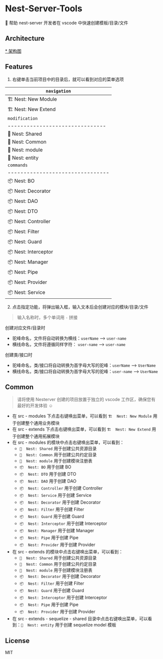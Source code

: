 # Nest-Server-Tools

🦁 帮助 nest-server 开发者在 vscode 中快速创建模板/目录/文件

## Architecture

[* 架构图](https://github.com/sophons-space/nest-server/blob/master/public/doc/architecture.md#%E6%9E%B6%E6%9E%84%E5%9B%BE)

## Features

1. 右键单击当前项目中的目录后，就可以看到对应的菜单选项

| `navigation` |
| --------------------------------|
| 🏗  Nest: New Module              |
| 🏗  Nest: New Extend              |
| `modification` |
| ------------------------------- |
| 📁  Nest: Shared                  |
| 📁  Nest: Common                  |
| 📄  Nest: module                  |
| 📄  Nest: entity                  |
| `commands` |
| -------------------------------- |
| 📦  Nest: BO                      |
| 📦  Nest: Decorator               |
| 📦  Nest: DAO                     |
| 📦  Nest: DTO                     |
| 📦  Nest: Controller              |
| 📦  Nest: Filter                  |
| 📦  Nest: Guard                   |
| 📦  Nest: Interceptor             |
| 📦  Nest: Manager                 |
| 📦  Nest: Pipe                    |
| 📦  Nest: Provider                |
| 📦  Nest: Service                 |

2. 点击指定功能，将弹出输入框，输入文本后会创建对应的模块/目录/文件

> 输入名称时，多个单词用 `-` 拼接

创建对应文件/目录时

- 驼峰命名，文件将自动转换为横线：`userName` --> `user-name`
- 横线命名，文件将遵循同样字符： `user-name` --> `user-name`

创建类/接口时

- 驼峰命名，类/接口将自动转换为首字母大写的驼峰：`userName` --> `UserName`
- 横线命名，类/接口将自动转换为首字母大写的驼峰：`user-name` --> `UserName`

## Common

> 请将使用 Nesterver 创建的项目放置于独立的 vscode 工作区，确保您有最好的开发体验 ☺️

- 在 src - modules 下点击右键唤出菜单，可以看到 `🏗  Nest: New Module` 用于创建整个通用业务模块
- 在 src - extends 下点击右键唤出菜单，可以看到 `🏗  Nest: New Extend` 用于创建整个通用拓展模块
- 在 src - modules 的模块中点击右键唤出菜单，可以看到：
  - `📁  Nest: Shared` 用于创建公共资源目录
  - `📁  Nest: Common` 用于创建公共约定目录
  - `📄  Nest: module` 用于创建模块注册表
  - `📦  Nest: BO`     用于创建 BO
  - `📦  Nest: DTO`    用于创建 DTO
  - `📦  Nest: DAO`    用于创建 DAO
  - `📦  Nest: Controller` 用于创建 Controller
  - `📦  Nest: Service` 用于创建 Service 
  - `📦  Nest: Decorator` 用于创建 Decorator
  - `📦  Nest: Filter` 用于创建 Filter
  - `📦  Nest: Guard` 用于创建 Guard
  - `📦  Nest: Interceptor` 用于创建 Interceptor
  - `📦  Nest: Manager` 用于创建 Manager    
  - `📦  Nest: Pipe` 用于创建 Pipe    
  - `📦  Nest: Provider` 用于创建 Provider
- 在 src - extends 的模块中点击右键唤出菜单，可以看到：
  - `📁  Nest: Shared` 用于创建公共资源目录
  - `📁  Nest: Common` 用于创建公共约定目录
  - `📄  Nest: module` 用于创建模块注册表
  - `📦  Nest: Decorator` 用于创建 Decorator
  - `📦  Nest: Filter` 用于创建 Filter
  - `📦  Nest: Guard` 用于创建 Guard
  - `📦  Nest: Interceptor` 用于创建 Interceptor
  - `📦  Nest: Pipe` 用于创建 Pipe    
  - `📦  Nest: Provider` 用于创建 Provider
- 在 src - extends - sequelize - shared 目录中点击右键唤出菜单，可以看到：`📄  Nest: entity` 用于创建 sequelize model 模板

## License

MIT
